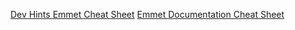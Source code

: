 [Dev Hints Emmet Cheat Sheet](https://devhints.io/emmet)
[Emmet Documentation Cheat Sheet](https://docs.emmet.io/cheat-sheet/)

